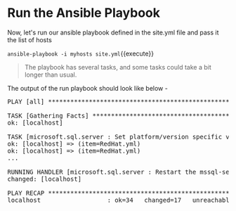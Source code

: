 # Run the Ansible Playbook

Now, let's run our ansible playbook defined in the site.yml file and pass it the list of hosts

`ansible-playbook -i myhosts site.yml`{{execute}}

> The playbook has several tasks, and some tasks could take a bit longer than usual.

The output of the run playbook should look like below -

<pre class="file">
PLAY [all] ***************************************************************************************

TASK [Gathering Facts] ***************************************************************************
ok: [localhost]

TASK [microsoft.sql.server : Set platform/version specific variables] ****************************
ok: [localhost] => (item=RedHat.yml)
ok: [localhost] => (item=RedHat.yml)
...

RUNNING HANDLER [microsoft.sql.server : Restart the mssql-server service] ************************
changed: [localhost]

PLAY RECAP ***************************************************************************************
localhost                  : ok=34   changed=17   unreachable=0    failed=0    skipped=28   rescued=1    ignored=0  
</pre>
